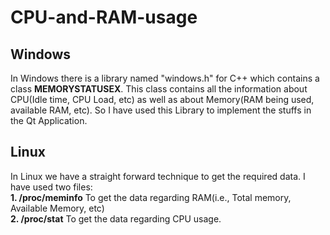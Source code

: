 # CPU-and-RAM-usage

## Windows
In Windows there is a library named "windows.h" for C++ which contains a class <b>MEMORYSTATUSEX</b>. This class contains all the information about CPU(Idle time, CPU Load, etc) as well as about Memory(RAM being used, available RAM, etc). So I have used this Library to implement the stuffs in the Qt Application.


## Linux
In Linux we have a straight forward technique to get the required data. I have used two files: <br> 
<b>1. /proc/meminfo</b> To get the data regarding RAM(i.e., Total memory, Available Memory, etc)
<br>
<b>2. /proc/stat</b> To get the data regarding CPU usage.

